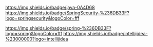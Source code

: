
https://img.shields.io/badge/java-0A4D68
https://img.shields.io/badge/SpringSecurity-%236DB33F?logo=springsecurity&logoColor=fff

https://img.shields.io/badge/spring-%236DB33F?logo=spring&logoColor=fff
https://img.shields.io/badge/intellijidea-%23000000?logo=intellijidea
